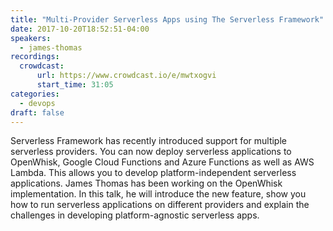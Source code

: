 ```yaml
---
title: "Multi-Provider Serverless Apps using The Serverless Framework"
date: 2017-10-20T18:52:51-04:00
speakers:
  - james-thomas
recordings:
  crowdcast:
      url: https://www.crowdcast.io/e/mwtxogvi
      start_time: 31:05
categories:
  - devops
draft: false
---
```


Serverless Framework has recently introduced support for multiple serverless providers. You can now deploy serverless applications to OpenWhisk, Google Cloud Functions and Azure Functions as well as AWS Lambda. This allows you to develop platform-independent serverless applications. James Thomas has been working on the OpenWhisk implementation. In this talk, he will introduce the new feature, show you how to run serverless applications on different providers and explain the challenges in developing platform-agnostic serverless apps.
